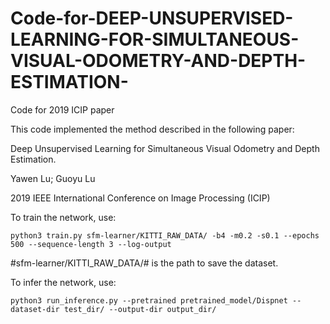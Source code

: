 # Code-for-DEEP-UNSUPERVISED-LEARNING-FOR-SIMULTANEOUS-VISUAL-ODOMETRY-AND-DEPTH-ESTIMATION-
Code for 2019 ICIP paper


This code implemented the method described in the following paper:

Deep Unsupervised Learning for Simultaneous Visual Odometry and Depth Estimation.

Yawen Lu; Guoyu Lu

2019 IEEE International Conference on Image Processing (ICIP)


To train the network, use:
```
python3 train.py sfm-learner/KITTI_RAW_DATA/ -b4 -m0.2 -s0.1 --epochs 500 --sequence-length 3 --log-output
```

#sfm-learner/KITTI_RAW_DATA/# is the path to save the dataset. 


To infer the network, use:
```
python3 run_inference.py --pretrained pretrained_model/Dispnet --dataset-dir test_dir/ --output-dir output_dir/
```
